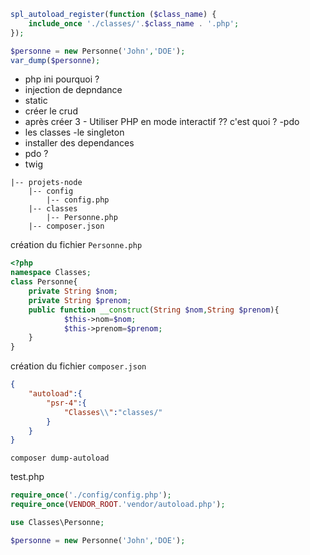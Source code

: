 

```php
spl_autoload_register(function ($class_name) {
    include_once './classes/'.$class_name . '.php';
});

$personne = new Personne('John','DOE');
var_dump($personne);
```


- php ini
pourquoi ?
- injection de depndance
- static
- créer le crud
- après créer
3 - Utiliser PHP en mode interactif ?? c'est quoi ?
-pdo
- les classes
-le singleton
- installer des dependances
- pdo ?
- twig


```
|-- projets-node
    |-- config
        |-- config.php
    |-- classes
        |-- Personne.php
    |-- composer.json
```

création du fichier <code>Personne.php</code>
```php
<?php
namespace Classes;
class Personne{
    private String $nom;
    private String $prenom;
    public function __construct(String $nom,String $prenom){
            $this->nom=$nom;
            $this->prenom=$prenom;
    }
}
```
création du fichier <code>composer.json</code>

```json
{
    "autoload":{
        "psr-4":{
            "Classes\\":"classes/"
        }
    }
}
```

```
composer dump-autoload
```

test.php
```php
require_once('./config/config.php');
require_once(VENDOR_ROOT.'vendor/autoload.php');

use Classes\Personne;

$personne = new Personne('John','DOE');
```

